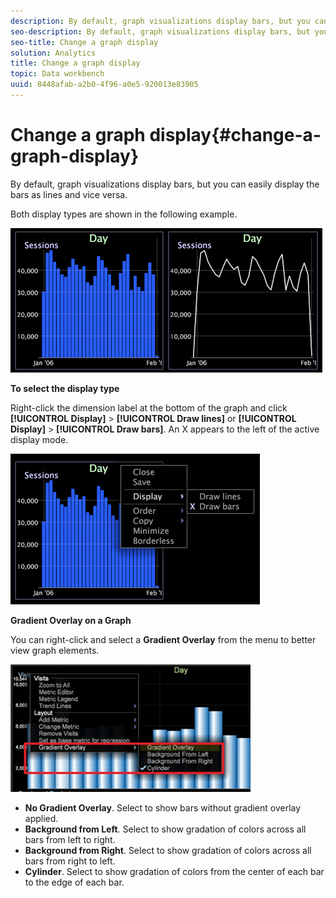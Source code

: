 ```yaml
---
description: By default, graph visualizations display bars, but you can easily display the bars as lines and vice versa.
seo-description: By default, graph visualizations display bars, but you can easily display the bars as lines and vice versa.
seo-title: Change a graph display
solution: Analytics
title: Change a graph display
topic: Data workbench
uuid: 8448afab-a2b0-4f96-a0e5-920013e83905
---
```


# Change a graph display{#change-a-graph-display}

By default, graph visualizations display bars, but you can easily display the bars as lines and vice versa.

 Both display types are shown in the following example.

![](assets/vis_Line_LinesAndBars.png)

**To select the display type**

Right-click the dimension label at the bottom of the graph and click **[!UICONTROL Display]** > **[!UICONTROL Draw lines]** or **[!UICONTROL Display]** > **[!UICONTROL Draw bars]**. An X appears to the left of the active display mode.

![](assets/mnu_Graph_Draw.png)

**Gradient Overlay on a Graph**

You can right-click and select a **Gradient Overlay** from the menu to better view graph elements.

![](assets/6_51_gradient_graph.png)

* **No Gradient Overlay**. Select to show bars without gradient overlay applied. 
* **Background from Left**. Select to show gradation of colors across all bars from left to right. 
* **Background from Right**. Select to show gradation of colors across all bars from right to left. 
* **Cylinder**. Select to show gradation of colors from the center of each bar to the edge of each bar.

